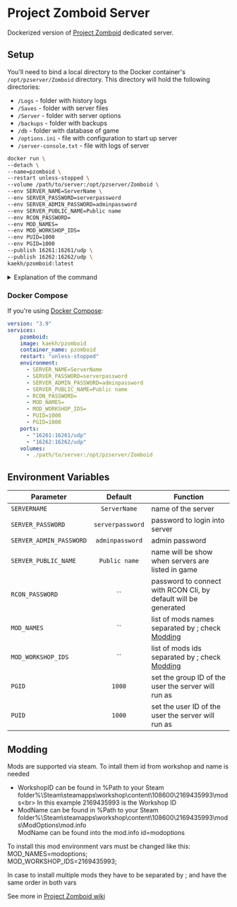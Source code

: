 # Project Zomboid Server

Dockerized version of [Project Zomboid](https://store.steampowered.com/app/108600/Project_Zomboid/) dedicated server.

## Setup

You'll need to bind a local directory to the Docker container's `/opt/pzserver/Zomboid` directory. This directory will hold the following directories:

-   `/Logs` - folder with history logs
-   `/Saves` - folder with server files
-   `/Server` - folder with server options
-   `/backups` - folder with backups
-   `/db` - folder with database of game
-   `/options.ini` - file with configuration to start up server
-   `/server-console.txt` - file with logs of server


```bash
docker run \
--detach \
--name=pzomboid \
--restart unless-stopped \
--volume /path/to/server:/opt/pzserver/Zomboid \
--env SERVER_NAME=ServerName \
--env SERVER_PASSWORD=serverpassword
--env SERVER_ADMIN_PASSWORD=adminpassword
--env SERVER_PUBLIC_NAME=Public name
--env RCON_PASSWORD=
--env MOD_NAMES=
--env MOD_WORKSHOP_IDS=
--env PUID=1000
--env PGID=1000
--publish 16261:16261/udp \
--publish 16262:16262/udp \
kaekh/pzomboid:latest
```

<details> 
<summary>Explanation of the command</summary>

* `--detach` -> Starts the container detached from your terminal<br> 
* `--name` -> Gives the container a unique name
* `--restart unless-stopped` -> Automatically restarts the container unless the container was manually stopped
* `--volume` -> Binds the Project Zomboid server folder to the folder you specified
Allows you to easily access your server files
* For the environment (`--env`) variables please see [here](https://github.com/Kaekh/pzomboid#environment-variables)
* `--publish` -> Specifies the ports that the container exposes<br> 
</details>

### Docker Compose

If you're using [Docker Compose](https://docs.docker.com/compose/):

```yaml
version: "3.9"
services:
    pzomboid:
    image: kaekh/pzomboid
    container_name: pzomboid
    restart: "unless-stopped"
    environment:
      - SERVER_NAME=ServerName
      - SERVER_PASSWORD=serverpassword
      - SERVER_ADMIN_PASSWORD=adminpassword
      - SERVER_PUBLIC_NAME=Public name
      - RCON_PASSWORD=
      - MOD_NAMES=
      - MOD_WORKSHOP_IDS=
      - PUID=1000
      - PGID=1000
    ports:
      - "16261:16261/udp"
      - "16262:16262/udp"
    volumes:
      - ./path/to/server:/opt/pzserver/Zomboid
```

## Environment Variables

| Parameter               | Default          | Function                                                        |
|-------------------------|:----------------:|-----------------------------------------------------------------|
| `SERVERNAME`            |   `ServerName`   | name of the server                                              |
| `SERVER_PASSWORD`       | `serverpassword` | password to login into server                                   |
| `SERVER_ADMIN_PASSWORD` | `adminpassword`  | admin password                                                  |
| `SERVER_PUBLIC_NAME`    |  `Public name`   | name will be show when servers are listed in game               |
| `RCON_PASSWORD`         |        ``        | password to connect with RCON Cli, by default will be generated |
| `MOD_NAMES`             |        ``        | list of mods names separated by ; check [Modding](https://github.com/Kaekh/pzomboid#modding)   |
| `MOD_WORKSHOP_IDS`      |        ``        | list of mods ids separated by ; check [Modding](https://github.com/Kaekh/pzomboid#modding)     |
| `PGID`                  |      `1000`      | set the group ID of the user the server will run as             |
| `PUID`                  |      `1000`      | set the user ID of the user the server will run as              |


## Modding

Mods are supported via steam. To intall them id from workshop and name is needed

-   WorkshopID can be found in %Path to your Steam folder%\Steam\steamapps\workshop\content\108600\2169435993\mods\<br>
     In this example 2169435993 is the Workshop ID
-   ModName can be found in %Path to your Steam folder%\Steam\steamapps\workshop\content\108600\2169435993\mods\ModOptions\mod.info<br>
     ModName can be found into the mod.info id=modoptions

To install this mod environment vars must be changed like this:<br>
MOD_NAMES=modoptions;<br>
MOD_WORKSHOP_IDS=2169435993;<br>

In case to install multiple mods they have to be separated by ; and have the same order in both vars


See more in [Project Zomboid wiki](https://pzwiki.net/wiki/Installing_mods)
